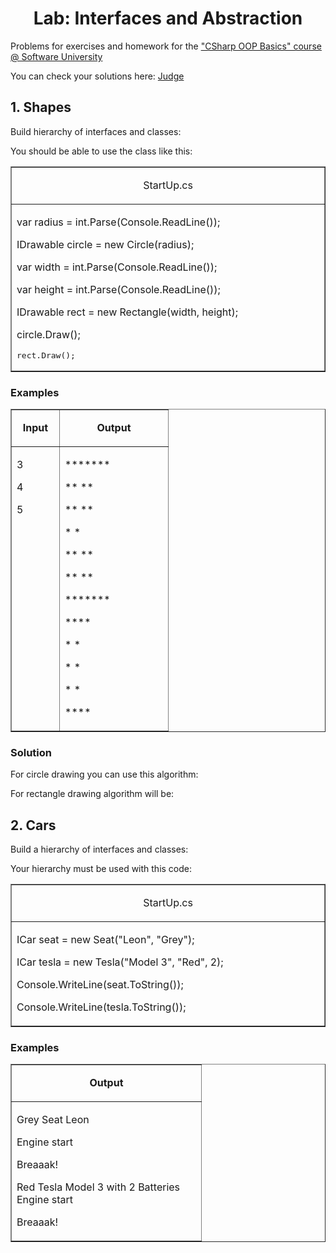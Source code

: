 <h1 align="center">
    Lab: Interfaces and Abstraction
</h1>
<p>
    Problems for exercises and homework for the
    <a href="https://softuni.bg/courses/csharp-oop-basics">
        "CSharp OOP Basics" course @ Software University
    </a>
</p>
<p>
    You can check your solutions here:
    <a
        href="https://judge.softuni.bg/Contests/705/Interfaces-and-Abstraction-Lab"
    >
        Judge
    </a>
</p>
<h2>
    1. Shapes
</h2>
<p>
    Build hierarchy of interfaces and classes:
</p>
<p>
    You should be able to use the class like this:
</p>
<table border="1" cellspacing="0" cellpadding="0" width="0">
    <tbody>
        <tr>
            <td width="695" valign="top">
                <p align="center">
                    StartUp.cs
                </p>
            </td>
        </tr>
        <tr>
            <td width="695" valign="top">
                <p>
                    <a name="OLE_LINK2"></a>
                    <a name="OLE_LINK1">var</a>
                    radius = int.Parse(Console.ReadLine());
                </p>
                <p>
                    IDrawable circle = new Circle(radius);
                </p>
                <p>
                    var width = int.Parse(Console.ReadLine());
                </p>
                <p>
                    var height = int.Parse(Console.ReadLine());
                </p>
                <p>
                    IDrawable rect = new Rectangle(width, height);
                </p>
                <p>
                    circle.Draw();
                </p>
                <pre>rect.Draw();</pre>
            </td>
        </tr>
    </tbody>
</table>
<h3>
    Examples
</h3>
<table border="1" cellspacing="0" cellpadding="0" width="0">
    <tbody>
        <tr>
            <td width="60" valign="top">
                <p align="center">
                    <strong>Input</strong>
                </p>
            </td>
            <td width="157" valign="top">
                <p align="center">
                    <strong>Output</strong>
                </p>
            </td>
        </tr>
        <tr>
            <td width="60" valign="top">
                <p>
                    3
                </p>
                <p>
                    4
                </p>
                <p>
                    5
                </p>
            </td>
            <td width="157" valign="top">
                <p>
                    *******
                </p>
                <p>
                    ** **
                </p>
                <p>
                    ** **
                </p>
                <p>
                    * *
                </p>
                <p>
                    ** **
                </p>
                <p>
                    ** **
                </p>
                <p>
                    *******
                </p>
                <p>
                    ****
                </p>
                <p>
                    * *
                </p>
                <p>
                    * *
                </p>
                <p>
                    * *
                </p>
                <p>
                    ****
                </p>
            </td>
        </tr>
    </tbody>
</table>
<h3>
    Solution
</h3>
<p>
    For circle drawing you can use this algorithm:
</p>
<p>
    For rectangle drawing algorithm will be:
</p>
<h2>
    2. Cars
</h2>
<p>
    Build a hierarchy of interfaces and classes:
</p>
<p>
    Your hierarchy must be used with this code:
</p>
<table border="1" cellspacing="0" cellpadding="0" width="0">
    <tbody>
        <tr>
            <td width="695" valign="top">
                <p align="center">
                    StartUp.cs
                </p>
            </td>
        </tr>
        <tr>
            <td width="695" valign="top">
                <p>
                    <a name="OLE_LINK9"></a>
                    <a name="OLE_LINK8">ICar</a>
                    seat = new Seat("Leon", "Grey");
                </p>
                <p>
                    ICar tesla = new Tesla("Model 3", "Red", 2);
                </p>
                <p>
                    Console.WriteLine(seat.ToString());
                </p>
                <p>
                    Console.WriteLine(tesla.ToString());
                </p>
            </td>
        </tr>
    </tbody>
</table>
<h3>
    Examples
</h3>
<table border="1" cellspacing="0" cellpadding="0" width="0">
    <tbody>
        <tr>
            <td width="287" valign="top">
                <p align="center">
                    <strong>Output</strong>
                </p>
            </td>
        </tr>
        <tr>
            <td width="287" valign="top">
                <p>
                    Grey Seat Leon
                </p>
                <p>
                    <a name="OLE_LINK6"></a>
                    <a name="OLE_LINK5">Engine start</a>
                </p>
                <p>
                    Breaaak!
                </p>
                <p>
                    Red Tesla Model 3 with 2 Batteries
                    <br/>
                    Engine start
                </p>
                <p>
                    <a name="OLE_LINK7"></a>
                    <a name="OLE_LINK17"></a>
                    <a name="OLE_LINK16">Breaaak!</a>
                </p>
            </td>
        </tr>
    </tbody>
</table>